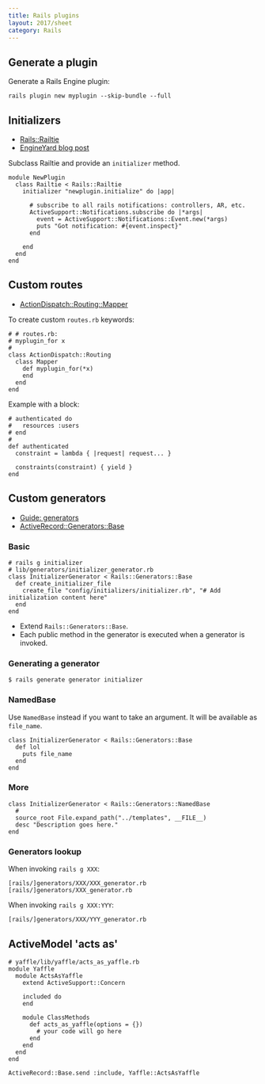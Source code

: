 ```yaml
---
title: Rails plugins
layout: 2017/sheet
category: Rails
---
```


Generate a plugin
-----------------

Generate a Rails Engine plugin:

    rails plugin new myplugin --skip-bundle --full

Initializers
------------

* [Rails::Railtie](http://edgeapi.rubyonrails.org/classes/Rails/Railtie.html)
* [EngineYard blog 
  post](http://www.engineyard.com/blog/2010/extending-rails-3-with-railties/)

Subclass Railtie and provide an `initializer` method.

    module NewPlugin
      class Railtie < Rails::Railtie
        initializer "newplugin.initialize" do |app|
     
          # subscribe to all rails notifications: controllers, AR, etc.
          ActiveSupport::Notifications.subscribe do |*args|
            event = ActiveSupport::Notifications::Event.new(*args)
            puts "Got notification: #{event.inspect}"
          end
     
        end
      end
    end
     
Custom routes
-------------

* [ActionDispatch::Routing::Mapper](http://api.rubyonrails.org/classes/ActionDispatch/Routing/Mapper.html)

To create custom `routes.rb` keywords:

    # # routes.rb:
    # myplugin_for x
    #
    class ActionDispatch::Routing
      class Mapper
        def myplugin_for(*x)
        end
      end
    end

Example with a block:

    # authenticated do
    #   resources :users
    # end
    #
    def authenticated
      constraint = lambda { |request| request... }

      constraints(constraint) { yield }
    end

Custom generators
-----------------

* [Guide: generators](http://guides.rubyonrails.org/generators.html)
* [ActiveRecord::Generators::Base](http://api.rubyonrails.org/classes/ActiveRecord/Generators/Base.html)

### Basic

    # rails g initializer
    # lib/generators/initializer_generator.rb
    class InitializerGenerator < Rails::Generators::Base
      def create_initializer_file
        create_file "config/initializers/initializer.rb", "# Add initialization content here"
      end
    end

 * Extend `Rails::Generators::Base`.
 * Each public method in the generator is executed when a generator is invoked. 

### Generating a generator
 
    $ rails generate generator initializer

### NamedBase

Use `NamedBase` instead if you want to take an argument. It will be available as 
`file_name`.

    class InitializerGenerator < Rails::Generators::Base
      def lol
        puts file_name
      end
    end

### More

    class InitializerGenerator < Rails::Generators::NamedBase
      # 
      source_root File.expand_path("../templates", __FILE__)
      desc "Description goes here."
    end

### Generators lookup
  
When invoking `rails g XXX`:

    [rails/]generators/XXX/XXX_generator.rb
    [rails/]generators/XXX_generator.rb

When invoking `rails g XXX:YYY`:

    [rails/]generators/XXX/YYY_generator.rb

ActiveModel 'acts as'
---------------------

    # yaffle/lib/yaffle/acts_as_yaffle.rb
    module Yaffle
      module ActsAsYaffle
        extend ActiveSupport::Concern
     
        included do
        end
     
        module ClassMethods
          def acts_as_yaffle(options = {})
            # your code will go here
          end
        end
      end
    end
     
    ActiveRecord::Base.send :include, Yaffle::ActsAsYaffle

